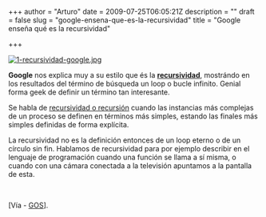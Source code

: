 +++
author = "Arturo"
date = 2009-07-25T06:05:21Z
description = ""
draft = false
slug = "google-ensena-que-es-la-recursividad"
title = "Google enseña qué es la recursividad"

+++

<a href="http://www.google.com/search?hl=es&amp;q=recursividad&amp;btnG=Buscar+con+Google&amp;lr=&amp;aq=f&amp;oq="><form mt:asset-id="200" class="mt-enclosure mt-enclosure-image" style="display: inline;" contenteditable="false"><img src="http://geeksan.com/wp-content/uploads/import/1-recursividad-google.jpg" alt="1-recursividad-google.jpg" /></form></a>

<p><strong>Google</strong> nos explica muy a su estilo que és la <a href="http://www.google.com/search?hl=es&amp;q=recursividad&amp;btnG=Buscar+con+Google&amp;lr=&amp;aq=f&amp;oq="><strong>recursividad</strong></a>, mostrándo en los resultados del término de búsqueda un loop o bucle infinito. Genial forma geek de definir un término tan interesante.</p>

<p>Se habla de <a href="http://es.wikipedia.org/wiki/Recursi%C3%B3n">recursividad o recursión</a> cuando las instancias más complejas de un proceso se definen en términos más simples, estando las finales más simples definidas de forma explícita.</p>

<p>La recursividad no es la definición entonces de un loop eterno o de un círculo sin fin. Hablamos de recursividad para por ejemplo describir en el lenguaje de programación cuando una función se llama a sí misma, o cuando con una cámara conectada a la televisión apuntamos a la pantalla de esta.</p><br />

[Vía - <a href="http://googlesystem.blogspot.com/2009/07/google-helps-you-understand-recursion.html">GOS</a>].